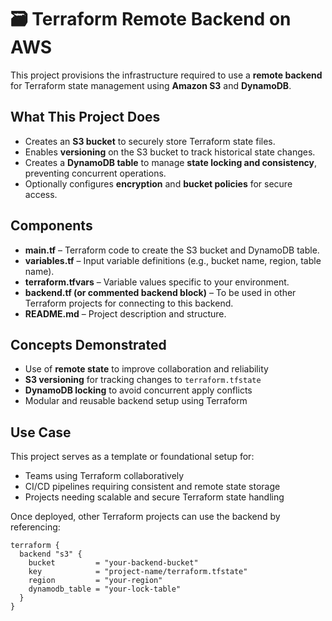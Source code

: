 # 🗃️ Terraform Remote Backend on AWS

This project provisions the infrastructure required to use a **remote backend** for Terraform state management using **Amazon S3** and **DynamoDB**.

##  What This Project Does

- Creates an **S3 bucket** to securely store Terraform state files.
- Enables **versioning** on the S3 bucket to track historical state changes.
- Creates a **DynamoDB table** to manage **state locking and consistency**, preventing concurrent operations.
- Optionally configures **encryption** and **bucket policies** for secure access.

## Components

- **main.tf** – Terraform code to create the S3 bucket and DynamoDB table.
- **variables.tf** – Input variable definitions (e.g., bucket name, region, table name).
- **terraform.tfvars** – Variable values specific to your environment.
- **backend.tf (or commented backend block)** – To be used in other Terraform projects for connecting to this backend.
- **README.md** – Project description and structure.

##  Concepts Demonstrated

- Use of **remote state** to improve collaboration and reliability
- **S3 versioning** for tracking changes to `terraform.tfstate`
- **DynamoDB locking** to avoid concurrent apply conflicts
- Modular and reusable backend setup using Terraform

##  Use Case

This project serves as a template or foundational setup for:

- Teams using Terraform collaboratively
- CI/CD pipelines requiring consistent and remote state storage
- Projects needing scalable and secure Terraform state handling

Once deployed, other Terraform projects can use the backend by referencing:

```hcl
terraform {
  backend "s3" {
    bucket         = "your-backend-bucket"
    key            = "project-name/terraform.tfstate"
    region         = "your-region"
    dynamodb_table = "your-lock-table"
  }
}

